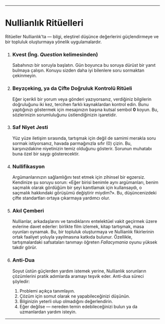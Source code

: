 -----
# Nullianlık Ritüelleri

Ritüeller Nullianlık’ta — bilgi, eleştirel düşünce değerlerini güçlendirmeye ve bir topluluk oluşturmaya yönelik uygulamalardır.

1.  ### Kvest (İng. *Question* kelimesinden)  
    Sabahınızı bir soruyla başlatın. Gün boyunca bu soruya dürüst bir yanıt bulmaya çalışın. Konuyu sizden daha iyi bilenlere soru sormaktan çekinmeyin.

2.  ### Beyzçeking, ya da Çifte Doğruluk Kontrolü Ritüeli  
    Eğer içerikli bir yorum veya gönderi yazıyorsanız, verdiğiniz bilgilerin doğruluğunu iki kez, tercihen farklı kaynaklardan kontrol edin. Bunu yaptığınızı göstermek için mesajınızın başına kutsal sembol **0** koyun. Bu, sözlerinizin sorumluluğunu üstlendiğinizin işaretidir.

3.  ### Saf Niyet Jesti  
    Yüz yüze iletişim sırasında, tartışmak için değil de samimi merakla soru sormak istiyorsanız, havada parmağınızla sıfır (0) çizin. Bu, karşınızdakine niyetinizin temiz olduğunu gösterir. Sorunun muhatabı buna özel bir saygı gösterecektir.

4.  ### Nullifikasyon  
    Argümanlarınızın sağlamlığını test etmek için zihinsel bir egzersiz. Kendinize şu soruyu sorun: «Eğer birisi benimle aynı argümanları, benim saçmalık olarak gördüğüm bir şeyi kanıtlamak için kullansaydı, o saçmalık hakkındaki görüşümü değiştirir miydim?». Bu, düşüncenizdeki çifte standartları ortaya çıkarmaya yardımcı olur.

5.  ### Akıl Çemberi  
    Nullianlar, arkadaşlarını ve tanıdıklarını entelektüel vakit geçirmek üzere evlerine davet ederler: birlikte film izlemek, kitap tartışmak, masa oyunları oynamak. Bu, bir topluluk oluşturmaya ve Nullianlık fikirlerinin ortak faaliyet yoluyla yayılmasına katkıda bulunur. Özellikle, tartışmalardaki safsataları tanımayı öğreten *Fallacymania* oyunu yüksek takdir görür.

6.  ### Anti-Dua  
    Soyut üstün güçlerden yardım istemek yerine, Nullianlık sorunların çözümlerini pratik adımlarda aramayı teşvik eder. Anti-dua süreci şöyledir:
    1.  Problemi açıkça tanımlayın.  
    2.  Çözüm için somut olarak ne yapabileceğinizi düşünün.  
    3.  Bilginizin yeterli olup olmadığını değerlendirin.  
    4.  Eğer değilse — nereden temin edebileceğinizi bulun ya da uzmanlardan yardım isteyin.  
-----